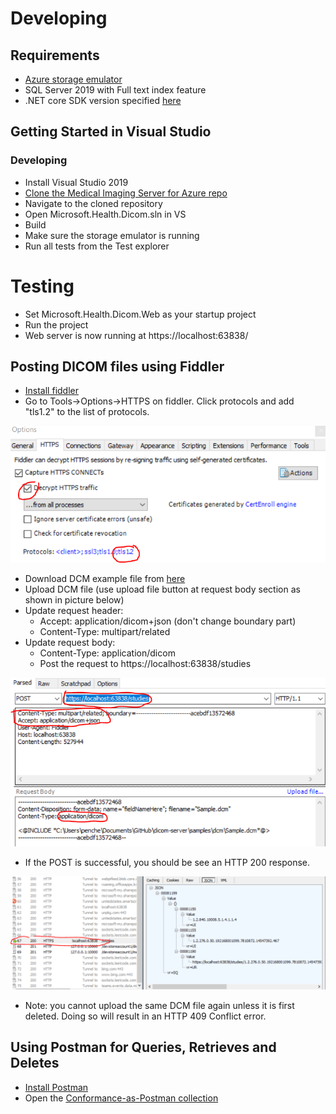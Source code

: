 # Developing
## Requirements
- [Azure storage emulator](https://go.microsoft.com/fwlink/?linkid=717179)
- SQL Server 2019 with Full text index feature
- .NET core SDK version specified [here](/global.json)

## Getting Started in Visual Studio
### Developing
- Install Visual Studio 2019
- [Clone the Medical Imaging Server for Azure repo](https://github.com/microsoft/dicom-server.git)
- Navigate to the cloned repository
- Open Microsoft.Health.Dicom.sln in VS
- Build
- Make sure the storage emulator is running
- Run all tests from the Test explorer

# Testing
- Set Microsoft.Health.Dicom.Web as your startup project
- Run the project
- Web server is now running at https://localhost:63838/

## Posting DICOM files using Fiddler
- [Install fiddler](https://www.telerik.com/download/fiddler)
- Go to Tools->Options->HTTPS on fiddler. Click protocols and add "tls1.2" to the list of protocols.

![Fiddler Config Image](/docs/images/FiddlerConfig.png)
- Download DCM example file from [here](/docs/dcms/RedTriangle.dcm) 
- Upload DCM file (use upload file button at request body section as shown in picture below) 
- Update request header:
   - Accept: application/dicom+json (don't change boundary part)
   - Content-Type: multipart/related
- Update request body:
   - Content-Type: application/dicom
   - Post the request to https://localhost:63838/studies

![Post A Dicom Image](/docs/images/FiddlerPost.png)
- If the POST is successful, you should be see an HTTP 200 response.

![Post Succeeds](/docs/images/FiddlerSucceedPost.png)
- Note: you cannot upload the same DCM file again unless it is first deleted. Doing so will result in an HTTP 409 Conflict error.

## Using Postman for Queries, Retrieves and Deletes
- [Install Postman](https://www.postman.com/downloads/)
- Open the [Conformance-as-Postman collection](https://github.com/microsoft/dicom-server/blob/master/docs/users/Conformance-as-Postman.postman_collection.json)
